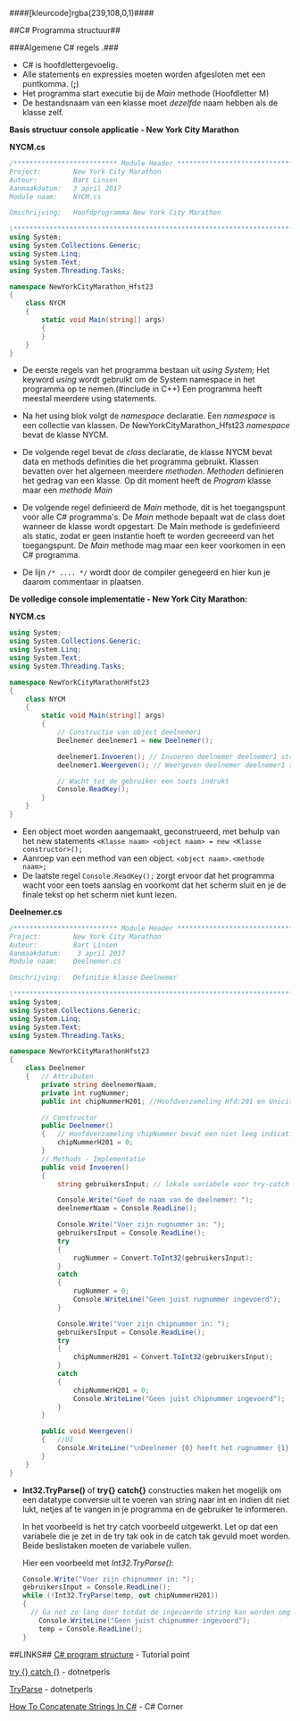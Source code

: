 ####[kleurcode]rgba(239,108,0,1)####

##C# Programma structuur##

###Algemene C# regels .###

* C# is hoofdlettergevoelig.
* Alle statements en expressies moeten worden afgesloten met een puntkomma. (**;**)
* Het programma start executie bij de *Main* methode  (Hoofdletter M)
* De bestandsnaam van een klasse moet *dezelfde* naam hebben als de klasse zelf.

**Basis structuur console applicatie - New York City Marathon**

**NYCM.cs**

```C#
/************************** Module Header *******************************\
Project:		New York City Marathon
Auteur:			Bart Linsen
Aanmaakdatum:   3 april 2017 
Module naam:	NYCM.cs

Omschrijving:	Hoofdprogramma New York City Marathon

\************************************************************************/
using System;
using System.Collections.Generic;
using System.Linq;
using System.Text;
using System.Threading.Tasks;

namespace NewYorkCityMarathon_Hfst23
{
    class NYCM
    {
        static void Main(string[] args)
        {
        }
    }
}
```

* De eerste regels van het programma bestaan uit *using System;* 
  Het keyword *using* wordt gebruikt om de System namespace in het programma op te nemen.(#include in C++) Een programma heeft meestal meerdere using statements.

* Na het using blok volgt de *namespace* declaratie. Een *namespace* is een collectie van klassen. De NewYorkCityMarathon_Hfst23 *namespace* bevat de klasse NYCM.

* De volgende regel bevat de *class* declaratie, de klasse NYCM bevat data en methods definities die het programma gebruikt. Klassen bevatten over het algemeen meerdere *methoden*. *Methoden* definieren het gedrag van een klasse. Op dit moment heeft de *Program* klasse maar een *methode* *Main*

* De volgende regel definieerd de *Main* methode, dit is het toegangspunt voor alle C# programma's. De *Main* methode bepaalt wat de class doet wanneer de klasse wordt opgestart. De Main methode is gedefinieerd als static, zodat er geen instantie hoeft te worden gecreeerd van het toegangspunt. De *Main* methode mag maar een keer voorkomen in een C# programma.

* De lijn ``` /* .... */ ``` wordt door de compiler genegeerd en hier kun je daarom commentaar in plaatsen.




**De volledige console implementatie - New York City Marathon:**

**NYCM.cs**
```C#
using System;
using System.Collections.Generic;
using System.Linq;
using System.Text;
using System.Threading.Tasks;

namespace NewYorkCityMarathonHfst23
{
    class NYCM
    {
        static void Main(string[] args)
        {
            // Constructie van object deelnemer1
            Deelnemer deelnemer1 = new Deelnemer();

            deelnemer1.Invoeren(); // Invoeren deelnemer deelnemer1 structuur
            deelnemer1.Weergeven(); // Weergeven deelnemer deelnemer1 structuur 

            // Wacht tot de gebruiker een toets indrukt
            Console.ReadKey(); 
        }
    }
}
```
- Een object moet worden aangemaakt, geconstrueerd, met behulp van het new statements
  ```<Klasse naam> <object naam> = new <Klasse constructor>();```
- Aanroep van een method van een object.
  ```<object naam>.<methode naam>;```
- De laatste regel ```Console.ReadKey();``` zorgt ervoor dat het programma wacht voor een toets aanslag en voorkomt dat het scherm sluit en je de finale tekst op het scherm niet kunt lezen.

**Deelnemer.cs**

```C#
/************************** Module Header *******************************\
Project:		New York City Marathon
Auteur:			Bart Linsen
Aanmaakdatum:    3 april 2017 
Module naam:	Deelnemer.cs

Omschrijving:	Definitie klasse Deelnemer

\************************************************************************/
using System;
using System.Collections.Generic;
using System.Linq;
using System.Text;
using System.Threading.Tasks;

namespace NewYorkCityMarathonHfst23
{
    class Deelnemer
    {	// Attributen
        private string deelnemerNaam;
        private int rugNummer;
        public int chipNummerH201; //Hoofdverzameling Hfd:201 en Uniciteit 

        // Constructor
        public Deelnemer()
        {	// Hoofdverzameling chipNummer bevat een niet leeg indicatie
            chipNummerH201 = 0;
        }
        // Methods - Implementatie
        public void Invoeren()
        {   
            string gebruikersInput; // lokale variabele voor try-catch

            Console.Write("Geef de naam van de deelnemer: ");
            deelnemerNaam = Console.ReadLine();

            Console.Write("Voer zijn rugnummer in: ");
            gebruikersInput = Console.ReadLine();
            try
            {
                rugNummer = Convert.ToInt32(gebruikersInput);
            }
            catch
            {
                rugNummer = 0;
                Console.WriteLine("Geen juist rugnummer ingevoerd");
            }

            Console.Write("Voer zijn chipnummer in: ");
            gebruikersInput = Console.ReadLine();
            try
            {
                chipNummerH201 = Convert.ToInt32(gebruikersInput);
            }
            catch
            {
                chipNummerH201 = 0;
                Console.WriteLine("Geen juist chipnummer ingevoerd");
            }
        }

        public void Weergeven()
        {   //UI
            Console.WriteLine("\nDeelnemer {0} heeft het rugnummer {1} en het chipnummer {2}", deelnemerNaam, rugNummer, chipNummerH201);
        }
    }
}
```

- **Int32.TryParse()** of **try{} catch{}** constructies maken het mogelijk om een datatype conversie uit te voeren van string naar int en indien dit niet lukt, netjes af te vangen in je programma en de gebruiker te informeren. 

  In het voorbeeld is het try catch voorbeeld uitgewerkt. Let op dat een variabele die je zet in de try tak ook in de catch tak gevuld moet worden. Beide beslistaken moeten de variabele vullen.

  Hier een voorbeeld met *Int32.TryParse()*:

  ```C#
  Console.Write("Voer zijn chipnummer in: ");
  gebruikersInput = Console.ReadLine();
  while (!Int32.TryParse(temp, out chipNummerH201))
  {
  	// Ga net zo lang door totdat de ingevoerde string kan worden omgezet naar een int
      Console.WriteLine("Geen juist chipnummer ingevoerd");
      temp = Console.ReadLine();
  }
  ```

  




##LINKS##
[C# program structure](https://www.tutorialspoint.com/csharp/csharp_program_structure.htm) - Tutorial point

[try {} catch {}](https://www.dotnetperls.com/catch) - dotnetperls

[TryParse](https://www.dotnetperls.com/parse) - dotnetperls

[How To Concatenate Strings In C#](https://www.c-sharpcorner.com/article/6-effective-ways-to-concatenate-strings-in-c-sharp-and-net-core/) - C# Corner